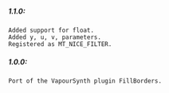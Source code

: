 ##### 1.1.0:
    Added support for float.
    Added y, u, v, parameters.
    Registered as MT_NICE_FILTER.

##### 1.0.0:
    Port of the VapourSynth plugin FillBorders.